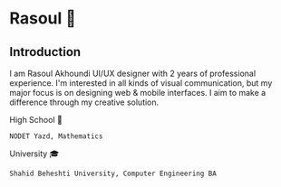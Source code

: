 # Rasoul 🍕
## Introduction
I am Rasoul Akhoundi UI/UX designer with 2 years of professional experience. I'm interested in all kinds of visual communication, but my major focus is on designing web & mobile interfaces. I aim to make a difference through my creative solution.

High School 🎒

    NODET Yazd, Mathematics

University 🎓

    Shahid Beheshti University, Computer Engineering BA